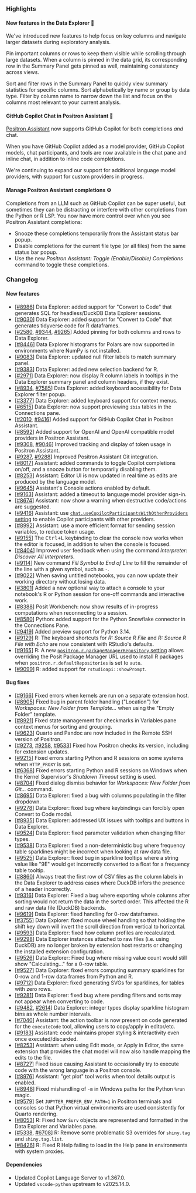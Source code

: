 ### Highlights

#### New features in the Data Explorer 🌟

We've introduced new features to help focus on key columns and navigate larger datasets during exploratory analysis.

Pin important columns or rows to keep them visible while scrolling through large datasets. When a column is pinned in the data grid, its corresponding row in the Summary Panel gets pinned as well, maintaining consistency across views.

Sort and filter rows in the Summary Panel to quickly view summary statistics for specific columns. Sort alphabetically by name or group by data type. Filter by column name to narrow down the list and focus on the columns most relevant to your current analysis.

#### GitHub Copilot Chat in Positron Assistant 🤖

[Positron Assistant](https://positron.posit.co/assistant) now supports GitHub Copilot for both completions _and_ chat.

When you have GitHub Copilot added as a model provider, GitHub Copilot models, chat participants, and tools are now available in the chat pane and inline chat, in addition to inline code completions.

We're continuing to expand our support for additional language model providers, with support for custom providers in progress.

#### Manage Positron Assistant completions ⚙️

Completions from an LLM such as GitHub Copilot can be super useful, but sometimes they can be distracting or interfere with other completions from the Python or R LSP. You now have more control over when you see Positron Assistant completions:

- Snooze these completions temporarily from the Assistant status bar popup.
- Disable completions for the current file type (or all files) from the same status bar popup.
- Use the new _Positron Assistant: Toggle (Enable/Disable) Completions_ command to toggle these completions.

<div id="checkbox"></div>

### Changelog

#### New features

- [[#8986](https://github.com/posit-dev/positron/issues/8986)] Data Explorer: added support for "Convert to Code" that generates SQL for headless/DuckDB Data Explorer sessions.
- [[#9030](https://github.com/posit-dev/positron/issues/9030)] Data Explorer: added support for "Convert to Code" that generates tidyverse code for R dataframes.
- [[#2580](https://github.com/posit-dev/positron/issues/2580), [#9344](https://github.com/posit-dev/positron/issues/9344), [#9265](https://github.com/posit-dev/positron/issues/9265)] Added pinning for both columns and rows to Data Explorer.
- [[#8446](https://github.com/posit-dev/positron/issues/8446)] Data Explorer histograms for Polars are now supported in environments where NumPy is not installed.
- [[#9083](https://github.com/posit-dev/positron/issues/9083)] Data Explorer: updated null filter labels to match summary panel.
- [[#9383](https://github.com/posit-dev/positron/issues/9383)] Data Explorer: added new selection backend for R.
- [[#2971](https://github.com/posit-dev/positron/issues/2971)] Data Explorer: now display R column labels in tooltips in the Data Explorer summary panel and column headers, if they exist.
- [[#8934](https://github.com/posit-dev/positron/issues/8934), [#7585](https://github.com/posit-dev/positron/issues/7585)] Data Explorer: added keyboard accessibility for Data Explorer filter popup.
- [[#3377](https://github.com/posit-dev/positron/issues/3377)] Data Explorer: added keyboard support for context menus.
- [[#6515](https://github.com/posit-dev/positron/issues/6515)] Data Explorer: now support previewing `ibis` tables in the Connections pane.
- [[#2010](https://github.com/posit-dev/positron/issues/2010), [#9416](https://github.com/posit-dev/positron/issues/9416)] Added support for GitHub Copilot Chat in Positron Assistant.
- [[#8592](https://github.com/posit-dev/positron/issues/8592)] Added support for OpenAI and OpenAI compatible model providers in Positron Assistant.
- [[#9308](https://github.com/posit-dev/positron/issues/9308), [#9046](https://github.com/posit-dev/positron/issues/9046)] Improved tracking and display of token usage in Positron Assistant.
- [[#9287](https://github.com/posit-dev/positron/issues/9287), [#9288](https://github.com/posit-dev/positron/issues/9288)] Improved Positron Assistant Git integration.
- [[#8017](https://github.com/posit-dev/positron/issues/8017)] Assistant: added commands to toggle Copilot completions on/off, and a snooze button for temporarily disabling them.
- [[#8253](https://github.com/posit-dev/positron/issues/8253)] Assistant: Editor UI is now updated in real time as edits are produced by the language model.
- [[#9645](https://github.com/posit-dev/positron/issues/9645)] Assistant's Console actions enabled by default.
- [[#9163](https://github.com/posit-dev/positron/issues/9163)] Assistant: added a timeout to language model provider sign-in.
- [[#8674](https://github.com/posit-dev/positron/issues/8674)] Assistant: now show a warning when destructive code/actions are suggested.
- [[#9416](https://github.com/posit-dev/positron/issues/9416)] Assistant: use [`chat.useCopilotParticipantsWithOtherProviders` setting](positron://settings/chat.useCopilotParticipantsWithOtherProviders) to enable Copilot participants with other providers.
- [[#8992](https://github.com/posit-dev/positron/issues/8992)] Assistant: use a more efficient format for sending session variables, to reduce token usage.
- [[#9155](https://github.com/posit-dev/positron/issues/9155)] The <kbd>Ctrl+L</kbd> keybinding to clear the console now works when the editor is focused, in addition to when the console is focused.
- [[#8404](https://github.com/posit-dev/positron/issues/8404)] Improved user feedback when using the command _Interpreter: Discover All Interpreters_.
- [[#9114](https://github.com/posit-dev/positron/issues/9114)] New command _Fill Symbol to End of Line_ to fill the remainder of the line with a given symbol, such as `-`.
- [[#9022](https://github.com/posit-dev/positron/issues/9022)] When saving untitled notebooks, you can now update their working directory without losing data.
- [[#3801](https://github.com/posit-dev/positron/issues/3801)] Added a new optional way to attach a console to your notebook's R or Python session for one-off commands and interactive work.
- [[#8388](https://github.com/posit-dev/positron/issues/8388)] Posit Workbench: now show results of in-progress computations when reconnecting to a session.
- [[#8580](https://github.com/posit-dev/positron/issues/8580)] Python: added support for the Python Snowflake connector in the Connections Pane.
- [[#9419](https://github.com/posit-dev/positron/issues/9419)] Added preview support for Python 3.14.
- [[#9129](https://github.com/posit-dev/positron/issues/9129)] R: The keyboard shortcuts for _R: Source R File_ and _R: Source R File with Echo_ are now consistent with RStudio's defaults.
- [[#9165](https://github.com/posit-dev/positron/issues/9165)] R: A new [`positron.r.packageManagerRepository` setting](positron://settings/positron.r.packageManagerRepository) allows overriding the Posit Package Manager URL used to install R packages when `positron.r.defaultRepositories` is set to `auto`.
- [[#9099](https://github.com/posit-dev/positron/issues/9099)] R: added support for `rstudioapi::showPrompt`.

#### Bug fixes

- [[#9166](https://github.com/posit-dev/positron/issues/9166)] Fixed errors when kernels are run on a separate extension host.
- [[#8905](https://github.com/posit-dev/positron/issues/8905)] Fixed bug in parent folder handling ("Location") for _Workspaces: New Folder from Template..._ when using the "Empty Folder" template.
- [[#8921](https://github.com/posit-dev/positron/issues/8921)] Fixed state management for checkmarks in Variables pane context menus for sorting and grouping.
- [[#9623](https://github.com/posit-dev/positron/issues/9623)] Quarto and Pandoc are now included in the Remote SSH version of Positron.
- [[#9273](https://github.com/posit-dev/positron/issues/9273), [#9258](https://github.com/posit-dev/positron/issues/9258), [#9533](https://github.com/posit-dev/positron/issues/9533)] Fixed how Positron checks its version, including for extension updates.
- [[#9215](https://github.com/posit-dev/positron/issues/9215)] Fixed errors starting Python and R sessions on some systems when `HTTP_PROXY` is set.
- [[#6368](https://github.com/posit-dev/positron/issues/6368)] Fixed errors starting Python and R sessions on Windows when the Kernel Supervisor's _Shutdown Timeout_ setting is used.
- [[#8704](https://github.com/posit-dev/positron/issues/8704)] Fixed dialog dismiss behavior for _Workspaces: New Folder from Git..._ command.
- [[#8695](https://github.com/posit-dev/positron/issues/8695)] Data Explorer: fixed a bug with columns populating in the filter dropdown.
- [[#9278](https://github.com/posit-dev/positron/issues/9278)] Data Explorer: fixed bug where keybindings can forcibly open Convert to Code modal.
- [[#8935](https://github.com/posit-dev/positron/issues/8935)] Data Explorer: addressed UX issues with tooltips and buttons in Data Explorer.
- [[#9524](https://github.com/posit-dev/positron/issues/9524)] Data Explorer: fixed parameter validation when changing filter types.
- [[#9538](https://github.com/posit-dev/positron/issues/9538)] Data Explorer: fixed a non-deterministic bug where frequency table sparklines might be incorrect when looking at raw data file.
- [[#9525](https://github.com/posit-dev/positron/issues/9525)] Data Explorer: fixed bug in sparkline tooltips where a string value like "9E" would get incorrectly converted to a float for a frequency table tooltip.
- [[#8860](https://github.com/posit-dev/positron/issues/8860)] Always treat the first row of CSV files as the column labels in the Data Explorer to address cases where DuckDB infers the presence of a header incorrectly.
- [[#9316](https://github.com/posit-dev/positron/issues/9316)] Data Explorer: Fixed a bug where exporting whole columns after sorting would not return the data in the sorted order. This affected the R and raw data file (DuckDB) backends.
- [[#9619](https://github.com/posit-dev/positron/issues/9619)] Data Explorer: fixed handling for 0-row dataframes.
- [[#3755](https://github.com/posit-dev/positron/issues/3755)] Data Explorer: fixed mouse wheel handling so that holding the shift key down will invert the scroll direction from vertical to horizontal.
- [[#9593](https://github.com/posit-dev/positron/issues/9593)] Data Explorer: fixed how column profiles are recalculated.
- [[#9298](https://github.com/posit-dev/positron/issues/9298)] Data Explorer instances attached to raw files (i.e. using DuckDB) are no longer broken by extension host restarts or changing the installed extension configuration.
- [[#9526](https://github.com/posit-dev/positron/issues/9526)] Data Explorer: Fixed bug where missing value count would still show "Calculating..." for a 0-row table.
- [[#9527](https://github.com/posit-dev/positron/issues/9527)] Data Explorer: fixed errors computing summary sparklines for 0-row and 1-row data frames from Python and R.
- [[#9712](https://github.com/posit-dev/positron/issues/9712)] Data Explorer: fixed generating SVGs for sparklines, for tables with zero rows.
- [[#9281](https://github.com/posit-dev/positron/issues/9281)] Data Explorer: fixed bug where pending filters and sorts may not appear when converting to code.
- [[#9482](https://github.com/posit-dev/positron/issues/9482), [#2614](https://github.com/posit-dev/positron/issues/2614)] Data Explorer: integer types display sparkline histogram bins as whole number intervals.
- [[#7040](https://github.com/posit-dev/positron/issues/7040)] Assistant: the action toolbar is now present on code generated for the `executeCode` tool, allowing users to copy/apply in editor/etc.
- [[#9183](https://github.com/posit-dev/positron/issues/9183)] Assistant: code maintains proper styling & interactivity even once executed/discarded.
- [[#8253](https://github.com/posit-dev/positron/issues/8253)] Assistant: when using Edit mode, or Apply in Editor, the same extension that provides the chat model will now also handle mapping the edits to the file.
- [[#8727](https://github.com/posit-dev/positron/issues/8727)] Fixed issue causing Assistant to occasionally try to execute code with the wrong language in a Positron console.
- [[#8976](https://github.com/posit-dev/positron/issues/8976)] Assistant: "get plot" tool works when tool details output is enabled.
- [[#8948](https://github.com/posit-dev/positron/issues/8948)] Fixed mishandling of `-m` in Windows paths for the Python `%run` magic.
- [[#9579](https://github.com/posit-dev/positron/issues/9579)] Set `JUPYTER_PREFER_ENV_PATH=1` in Positron terminals and consoles so that Python virtual environments are used consistently for Quarto rendering.
- [[#8053](https://github.com/posit-dev/positron/issues/8053)] R: Fixed how `Surv` objects are represented and formatted in the Data Explorer and Variables pane.
- [[#5338](https://github.com/posit-dev/positron/issues/5338), [#6708](https://github.com/posit-dev/positron/issues/6708)] R: Remove some problematic S3 overrides for `shiny.tag` and `shiny.tag.list`.
- [[#8426](https://github.com/posit-dev/positron/issues/8426)] R: Fixed R Help failing to load in the Help pane in environments with system proxies.

#### Dependencies

- Updated Copilot Language Server to v1.367.0.
- Updated `vscode-python` upstream to v2025.14.0.